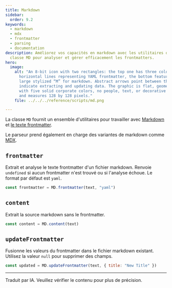 ```yaml
---
title: Markdown
sidebar:
  order: 9.2
keywords:
  - markdown
  - mdx
  - frontmatter
  - parsing
  - documentation
description: Améliorez vos capacités en markdown avec les utilitaires de la
  classe MD pour analyser et gérer efficacement les frontmatters.
hero:
  image:
    alt: "An 8-bit icon with two rectangles: the top one has three colored
      horizontal lines representing YAML frontmatter, the bottom features a
      large stylized “M” for markdown. Abstract arrows point between them to
      indicate extracting and updating data. The graphic is flat, geometric, 2D,
      with five solid corporate colors, no people, text, or decorative effects,
      and measures 128 by 128 pixels."
    file: ../../../reference/scripts/md.png

---
```


La classe `MD` fournit un ensemble d'utilitaires pour travailler avec [Markdown](https://www.markdownguide.org/cheat-sheet/) et [le texte frontmatter](https://jekyllrb.com/docs/front-matter/).

Le parseur prend également en charge des variantes de markdown comme [MDX](https://mdxjs.com/).

## `frontmatter`

Extrait et analyse le texte frontmatter d'un fichier markdown. Renvoie `undefined` si aucun frontmatter n'est trouvé ou si l'analyse échoue. Le format par défaut est `yaml`.

```javascript
const frontmatter = MD.frontmatter(text, "yaml")
```

## `content`

Extrait la source markdown sans le frontmatter.

```javascript
const content = MD.content(text)
```

## `updateFrontmatter`

Fusionne les valeurs du frontmatter dans le fichier markdown existant. Utilisez la valeur `null` pour supprimer des champs.

```javascript
const updated = MD.updateFrontmatter(text, { title: "New Title" })
```

<hr />

Traduit par IA. Veuillez vérifier le contenu pour plus de précision.
